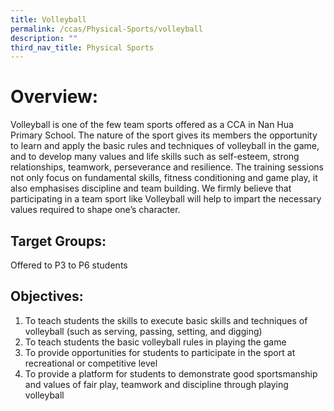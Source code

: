 ```yaml
---
title: Volleyball
permalink: /ccas/Physical-Sports/volleyball
description: ""
third_nav_title: Physical Sports
---
```

# Overview:

Volleyball is one of the few team sports offered as a CCA in Nan Hua Primary School. The nature of the sport gives its members the opportunity to learn and apply the basic rules and techniques of volleyball in the game, and to develop many values and life skills such as self-esteem, strong relationships, teamwork, perseverance and resilience. The training sessions not only focus on fundamental skills, fitness conditioning and game play, it also emphasises discipline and team building. We firmly believe that participating in a team sport like Volleyball will help to impart the necessary values required to shape one’s character.

## Target Groups:

Offered to P3 to P6 students

## Objectives:

1. To teach students the skills to execute basic skills and techniques of volleyball (such as serving, passing, setting, and digging)
2. To teach students the basic volleyball rules in playing the game
3. To provide opportunities for students to participate in the sport at recreational or competitive level
4. To provide a platform for students to demonstrate good sportsmanship and values of fair play, teamwork and discipline through playing volleyball